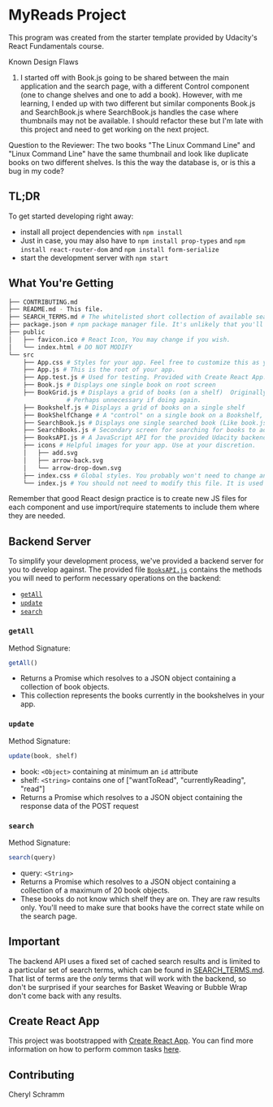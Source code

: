 # MyReads Project

This program was created from the starter template provided by 
Udacity's React Fundamentals course. 

Known Design Flaws

1. I started off with Book.js going to be shared between the main application and the search page, with a different Control component 
   (one to change shelves and one to add a book).  However, with me learning, I ended up with two different but similar components
   Book.js and SearchBook.js where SearchBook.js handles the case where thumbnails may not be available. I should refactor these
   but I'm late with this project and need to get working on the next project. 

Question to the Reviewer: The two books "The Linux Command Line" and "Linux Command Line" have the same thumbnail and look like duplicate books on two different shelves. Is this the way the database is, or is this a bug in my code?


## TL;DR

To get started developing right away:

* install all project dependencies with `npm install`
*    Just in case, you may also have to `npm install prop-types` and `npm install react-router-dom` and `npm install form-serialize`
* start the development server with `npm start`

## What You're Getting
```bash
├── CONTRIBUTING.md
├── README.md - This file.
├── SEARCH_TERMS.md # The whitelisted short collection of available search terms for you to use with your app.
├── package.json # npm package manager file. It's unlikely that you'll need to modify this.
├── public
│   ├── favicon.ico # React Icon, You may change if you wish.
│   └── index.html # DO NOT MODIFY
└── src
    ├── App.css # Styles for your app. Feel free to customize this as you desire.
    ├── App.js # This is the root of your app. 
    ├── App.test.js # Used for testing. Provided with Create React App. Testing is encouraged, but not required.
    ├── Book.js # Displays one single book on root screen
    ├── BookGrid.js # Displays a grid of books (on a shelf)  Originally intended to share Component between / and /search
                # Perhaps unnecessary if doing again.
    ├── Bookshelf.js # Displays a grid of books on a single shelf
    ├── BookShelfChange # A "control" on a single book on a Bookshelf, to allow user to move books between shelves
    ├── SearchBook.js # Displays one single searched book (Like book.js but handles missing fields) and has different "control"
    ├── SearchBooks.js # Secondary screen for searching for books to add
    ├── BooksAPI.js # A JavaScript API for the provided Udacity backend. Instructions for the methods are below.
    ├── icons # Helpful images for your app. Use at your discretion.
    │   ├── add.svg
    │   ├── arrow-back.svg
    │   └── arrow-drop-down.svg
    ├── index.css # Global styles. You probably won't need to change anything here.
    └── index.js # You should not need to modify this file. It is used for DOM rendering only.
```

Remember that good React design practice is to create new JS files for each component and use import/require statements to include them where they are needed.

## Backend Server

To simplify your development process, we've provided a backend server for you to develop against. The provided file [`BooksAPI.js`](src/BooksAPI.js) contains the methods you will need to perform necessary operations on the backend:

* [`getAll`](#getall)
* [`update`](#update)
* [`search`](#search)

### `getAll`

Method Signature:

```js
getAll()
```

* Returns a Promise which resolves to a JSON object containing a collection of book objects.
* This collection represents the books currently in the bookshelves in your app.

### `update`

Method Signature:

```js
update(book, shelf)
```

* book: `<Object>` containing at minimum an `id` attribute
* shelf: `<String>` contains one of ["wantToRead", "currentlyReading", "read"]  
* Returns a Promise which resolves to a JSON object containing the response data of the POST request

### `search`

Method Signature:

```js
search(query)
```

* query: `<String>`
* Returns a Promise which resolves to a JSON object containing a collection of a maximum of 20 book objects.
* These books do not know which shelf they are on. They are raw results only. You'll need to make sure that books have the correct state while on the search page.

## Important
The backend API uses a fixed set of cached search results and is limited to a particular set of search terms, which can be found in [SEARCH_TERMS.md](SEARCH_TERMS.md). That list of terms are the _only_ terms that will work with the backend, so don't be surprised if your searches for Basket Weaving or Bubble Wrap don't come back with any results.

## Create React App

This project was bootstrapped with [Create React App](https://github.com/facebookincubator/create-react-app). You can find more information on how to perform common tasks [here](https://github.com/facebookincubator/create-react-app/blob/master/packages/react-scripts/template/README.md).

## Contributing

Cheryl Schramm